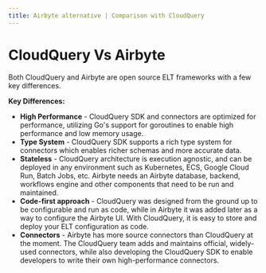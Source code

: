 ```yaml
---
title: Airbyte alternative | Comparison with CloudQuery
---
```


# CloudQuery Vs Airbyte

Both CloudQuery and Airbyte are open source ELT frameworks with a few key differences.

**Key Differences:**

- **High Performance** - CloudQuery SDK and connectors are optimized for performance, utilizing Go's support for goroutines to enable high performance and low memory usage.
- **Type System** - CloudQuery SDK supports a rich type system for connectors which enables richer schemas and more accurate data.
- **Stateless** - CloudQuery architecture is execution agnostic, and can be deployed in any environment such as Kubernetes, ECS, Google Cloud Run, Batch Jobs, etc. Airbyte needs an Airbyte database, backend, workflows engine and other components that need to be run and maintained.
- **Code-first approach** - CloudQuery was designed from the ground up to be configurable and run as code, while in Airbyte it was added later as a way to configure the Airbyte UI. With CloudQuery, it is easy to store and deploy your ELT configuration as code.
- **Connectors** - Airbyte has more source connectors than CloudQuery at the moment. The CloudQuery team adds and maintains official, widely-used connectors, while also developing the CloudQuery SDK to enable developers to write their own high-performance connectors.
